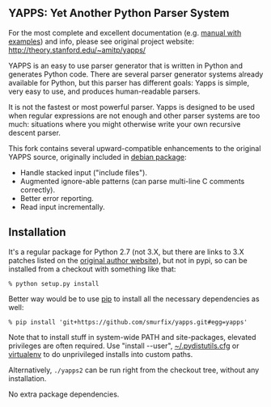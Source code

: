 YAPPS: Yet Another Python Parser System
----------------------------------------

For the most complete and excellent documentation (e.g. [manual with
examples](http://theory.stanford.edu/~amitp/yapps/yapps2/manual/)) and info,
please see original project website: http://theory.stanford.edu/~amitp/yapps/

YAPPS is an easy to use parser generator that is written in Python and generates
Python code.
There are several parser generator systems already available for Python, but
this parser has different goals: Yapps is simple, very easy to use, and produces
human-readable parsers.

It is not the fastest or most powerful parser.
Yapps is designed to be used when regular expressions are not enough and other
parser systems are too much: situations where you might otherwise write your own
recursive descent parser.

This fork contains several upward-compatible enhancements to the original
YAPPS source, originally included in [debian package](http://packages.debian.org/sid/yapps2):

 * Handle stacked input ("include files").
 * Augmented ignore-able patterns (can parse multi-line C comments correctly).
 * Better error reporting.
 * Read input incrementally.


Installation
----------------------------------------

It's a regular package for Python 2.7 (not 3.X, but there are links to 3.X
patches listed on the [original author
website](http://theory.stanford.edu/~amitp/yapps/)), but not in pypi, so can be
installed from a checkout with something like that:

	% python setup.py install

Better way would be to use [pip](http://pip-installer.org/) to install all the
necessary dependencies as well:

	% pip install 'git+https://github.com/smurfix/yapps.git#egg=yapps'

Note that to install stuff in system-wide PATH and site-packages, elevated
privileges are often required.
Use "install --user",
[~/.pydistutils.cfg](http://docs.python.org/install/index.html#distutils-configuration-files)
or [virtualenv](http://pypi.python.org/pypi/virtualenv) to do unprivileged
installs into custom paths.

Alternatively, `./yapps2` can be run right from the checkout tree, without any
installation.

No extra package dependencies.
